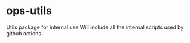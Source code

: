 # ops-utils
Utils package for internal use
Will include all the internal scripts used by github actions